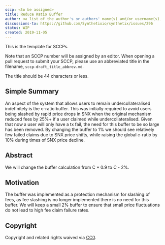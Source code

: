```yaml
---
sccp: <to be assigned>
title: Reduce Ratio Buffer
author: <a list of the author's or authors' name(s) and/or username(s), or name(s) and email(s), e.g. (use with the parentheses or triangular brackets): FirstName LastName (@GitHubUsername), FirstName LastName <foo@bar.com>, FirstName (@GitHubUsername) and GitHubUsername (@GitHubUsername)>
discussions-to: https://github.com/Synthetixio/synthetix/issues/296
status: WIP
created: 2019-11-05
---
```


<!--You can leave these HTML comments in your merged SIP and delete the visible duplicate text guides, they will not appear and may be helpful to refer to if you edit it again. This is the suggested template for new SCCPs. Note that an SCCP number will be assigned by an editor. When opening a pull request to submit your SCCP, please use an abbreviated title in the filename, `sccp-draft_title_abbrev.md`. The title should be 44 characters or less.-->
This is the template for SCCPs.

Note that an SCCP number will be assigned by an editor. When opening a pull request to submit your SCCP, please use an abbreviated title in the filename, `sccp-draft_title_abbrev.md`.

The title should be 44 characters or less.

## Simple Summary
<!--"If you can't explain it simply, you don't understand it well enough." Provide a simplified and layman-accessible explanation of the SCCP.-->
An aspect of the system that allows users to remain undercollateralised indefinitely is the c-ratio buffer. This was initially required to avoid users being slashed by rapid price drops in SNX when the original mechanism reduced fees by 25%+ if a user claimed while undercollateralised. Given that now a user will only have a tx fail, the need for this buffer to be so large has been removed. By changing the buffer to 1% we should see relatively few failed claims due to SNX price shifts, while raising the global c-ratio by 10% during times of SNX price decline.

## Abstract
<!--A short (~200 word) description of the variable change proposed.-->
We will change the buffer calculation from C * 0.9 to C - 2%.

## Motivation
<!--The motivation is critical for SCCPs that want to update variables within Synthetix. It should clearly explain why the existing variable is not incentive aligned. SCCP submissions without sufficient motivation may be rejected outright.-->
The buffer was implemented as a protection mechanism for slashing of fees, as fee slashing is no longer implemented there is no need for this buffer. We will keep a small 2% buffer to ensure that small price fluctuations do not lead to high fee claim failure rates.

## Copyright
Copyright and related rights waived via [CC0](https://creativecommons.org/publicdomain/zero/1.0/).
